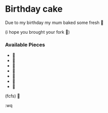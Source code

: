 # Birthday cake

Due to my birthday my mum baked some fresh :birthday:

(i hope you brought your fork :fork_and_knife:)

### Available Pieces
- :cake:
- :cake:
- :cake:
- :cake:
- :cake:
- :cake:
- :cake:

(fcfs) :balloon:

:wq
